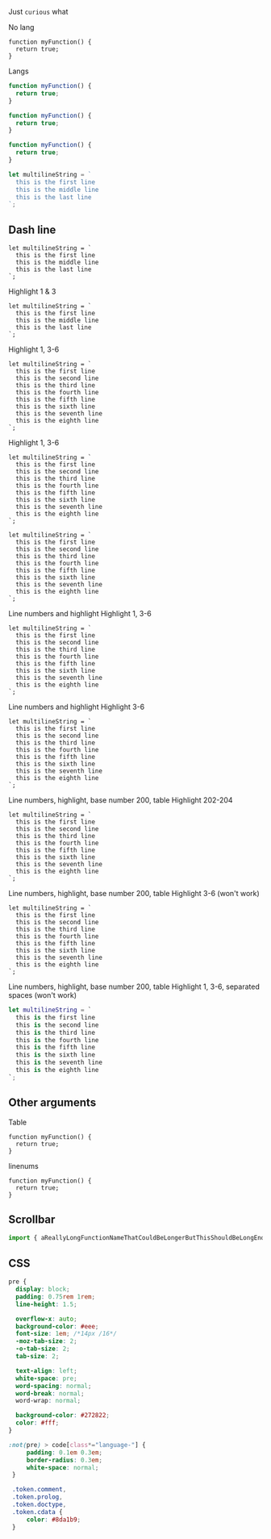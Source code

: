 <html lang="en">
  <head>
    <meta charset="utf-8">
    <meta name="viewport" content="width=device-width, initial-scale=1.0">
    <title></title>
    <link rel="stylesheet" href="../test.css">
  </head>
  <body>

  Just `curious` what

No lang
```
function myFunction() {
  return true;
}
```

Langs
```ts
function myFunction() {
  return true;
}
```

```typescript
function myFunction() {
  return true;
}
```

```js
function myFunction() {
  return true;
}
```

```js
let multilineString = `
  this is the first line
  this is the middle line
  this is the last line
`;
```

## Dash line

```js/-
let multilineString = `
  this is the first line
  this is the middle line
  this is the last line
`;
```

Highlight 1 & 3
```js/1,3
let multilineString = `
  this is the first line
  this is the middle line
  this is the last line
`;
```

Highlight 1, 3-6

```js/1,3-6
let multilineString = `
  this is the first line
  this is the second line
  this is the third line
  this is the fourth line
  this is the fifth line
  this is the sixth line
  this is the seventh line
  this is the eighth line
`;
```

Highlight 1, 3-6

```js/1,3:6
let multilineString = `
  this is the first line
  this is the second line
  this is the third line
  this is the fourth line
  this is the fifth line
  this is the sixth line
  this is the seventh line
  this is the eighth line
`;
```

```js/4
let multilineString = `
  this is the first line
  this is the second line
  this is the third line
  this is the fourth line
  this is the fifth line
  this is the sixth line
  this is the seventh line
  this is the eighth line
`;
```


Line numbers and highlight
Highlight 1, 3-6

```js/1,3:6/lineNumbers
let multilineString = `
  this is the first line
  this is the second line
  this is the third line
  this is the fourth line
  this is the fifth line
  this is the sixth line
  this is the seventh line
  this is the eighth line
`;
```

Line numbers and highlight
Highlight 3-6

```js/3:6/lineNumbers
let multilineString = `
  this is the first line
  this is the second line
  this is the third line
  this is the fourth line
  this is the fifth line
  this is the sixth line
  this is the seventh line
  this is the eighth line
`;
```


Line numbers, highlight, base number 200, table
Highlight 202-204

```js/202:204/lineNumbers/table/lineNumbersStart=200
let multilineString = `
  this is the first line
  this is the second line
  this is the third line
  this is the fourth line
  this is the fifth line
  this is the sixth line
  this is the seventh line
  this is the eighth line
`;
```


Line numbers, highlight, base number 200, table
Highlight 3-6 (won't work)

```js/3:6/lineNumbers/table/lineNumbersStart=200
let multilineString = `
  this is the first line
  this is the second line
  this is the third line
  this is the fourth line
  this is the fifth line
  this is the sixth line
  this is the seventh line
  this is the eighth line
`;
```

Line numbers, highlight, base number 200, table
Highlight 1, 3-6, separated spaces (won't work)

```swift 1,3:6 lineNumbers table lineNumbersStart=200
let multilineString = `
  this is the first line
  this is the second line
  this is the third line
  this is the fourth line
  this is the fifth line
  this is the sixth line
  this is the seventh line
  this is the eighth line
`;
```

## Other arguments

Table
```js/table
function myFunction() {
  return true;
}
```

linenums
```js/lineNumbers
function myFunction() {
  return true;
}
```

## Scrollbar

```js
import { aReallyLongFunctionNameThatCouldBeLongerButThisShouldBeLongEnoughByNowHopefully as anEvenLongerFunctionNameWithMoreCharactersThanCouldBeImaginedByAnyOnePersonInThisEntireWorldOfPeopleThatOneMightKnowAtLeastThatIsWhatIsTheorizedByThisLongName } from 'wow-this-is-so-long-you-might-need-a-scrollbar-to-see-it.long-ol-file-extension-that-should-not-be-this-long-on-a-real-site-but-this-is-to-demonstrate-the-accessibility-of-tabindex-and-scrollbars.js';
```

## CSS
```css
pre {
  display: block;
  padding: 0.75rem 1rem;
  line-height: 1.5;

  overflow-x: auto;
  background-color: #eee;
  font-size: 1em; /*14px /16*/
  -moz-tab-size: 2;
  -o-tab-size: 2;
  tab-size: 2;

  text-align: left;
  white-space: pre;
  word-spacing: normal;
  word-break: normal;
  word-wrap: normal;

  background-color: #272822;
  color: #fff;
}

:not(pre) > code[class*="language-"] {
     padding: 0.1em 0.3em;
     border-radius: 0.3em;
     white-space: normal;
 }

 .token.comment,
 .token.prolog,
 .token.doctype,
 .token.cdata {
     color: #8da1b9;
 }
```

  </body>
</html>
